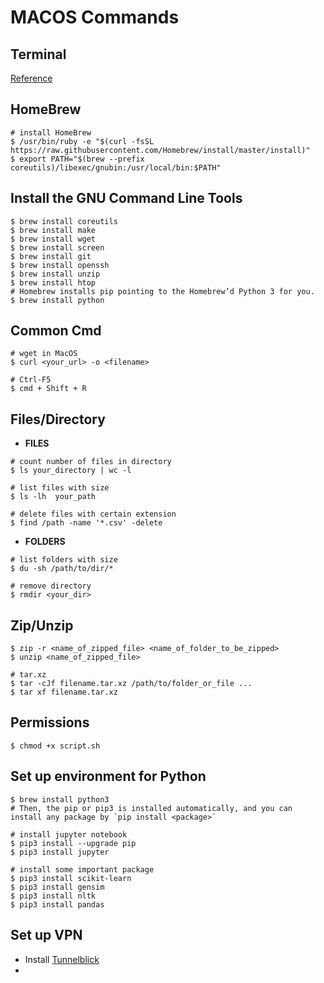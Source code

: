 # MACOS Commands #

## Terminal

[Reference](https://www.topbug.net/blog/2013/04/14/install-and-use-gnu-command-line-tools-in-mac-os-x/)

## HomeBrew

```
# install HomeBrew
$ /usr/bin/ruby -e "$(curl -fsSL https://raw.githubusercontent.com/Homebrew/install/master/install)"
$ export PATH="$(brew --prefix coreutils)/libexec/gnubin:/usr/local/bin:$PATH"
```

## Install the GNU Command Line Tools

```
$ brew install coreutils
$ brew install make
$ brew install wget
$ brew install screen
$ brew install git
$ brew install openssh
$ brew install unzip
$ brew install htop
# Homebrew installs pip pointing to the Homebrew’d Python 3 for you.
$ brew install python

```

## Common Cmd

```
# wget in MacOS
$ curl <your_url> -o <filename>

# Ctrl-F5
$ cmd + Shift + R
```

## Files/Directory

* **FILES**

```
# count number of files in directory
$ ls your_directory | wc -l

# list files with size
$ ls -lh  your_path

# delete files with certain extension
$ find /path -name '*.csv' -delete
```

* **FOLDERS**

```
# list folders with size
$ du -sh /path/to/dir/*

# remove directory
$ rmdir <your_dir>

```

## Zip/Unzip

```
$ zip -r <name_of_zipped_file> <name_of_folder_to_be_zipped>
$ unzip <name_of_zipped_file>

# tar.xz
$ tar -cJf filename.tar.xz /path/to/folder_or_file ...
$ tar xf filename.tar.xz
```

## Permissions

```
$ chmod +x script.sh
```

## Set up environment for Python

```
$ brew install python3
# Then, the pip or pip3 is installed automatically, and you can install any package by `pip install <package>`

# install jupyter notebook
$ pip3 install --upgrade pip
$ pip3 install jupyter

# install some important package
$ pip3 install scikit-learn
$ pip3 install gensim
$ pip3 install nltk
$ pip3 install pandas

```

## Set up VPN
* Install [Tunnelblick](https://tunnelblick.net/)
*